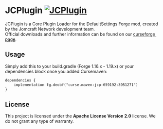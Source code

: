 JCPlugin [![JCPlugin](https://github.com/Jomcraft-Network/JCPlugin/actions/workflows/build.yml/badge.svg?branch=master)](https://github.com/Jomcraft-Network/JCPlugin/actions/workflows/build.yml)
=============

JCPlugin is a Core Plugin Loader for the DefaultSettings Forge mod, created by the Jomcraft Network development team. Official downloads and further information can be found on our [curseforge page](https://www.curseforge.com/minecraft/mc-mods/jcplugin).

## Usage
Simply add this to your build.gradle (Forge 1.16.x - 1.19.x) or your dependencies block once you added Cursemaven:

```md
dependencies {
    implementation fg.deobf("curse.maven:jcp-659192:3951271")
}
```

## License
This project is licensed under the **Apache License Version 2.0** license. We do not grant any type of warranty.
